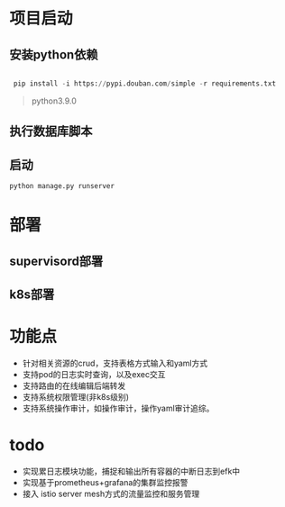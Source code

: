 # 项目启动
## 安装python依赖

```python

 pip install -i https://pypi.douban.com/simple -r requirements.txt

```
> python3.9.0

## 执行数据库脚本


## 启动
```python
python manage.py runserver
```

# 部署
## supervisord部署

## k8s部署

# 功能点
- 针对相关资源的crud，支持表格方式输入和yaml方式
- 支持pod的日志实时查询，以及exec交互
- 支持路由的在线编辑后端转发
- 支持系统权限管理(非k8s级别)
- 支持系统操作审计，如操作审计，操作yaml审计追综。


# todo
- 实现累日志模块功能，捕捉和输出所有容器的中断日志到efk中
- 实现基于prometheus+grafana的集群监控报警
- 接入 istio server mesh方式的流量监控和服务管理